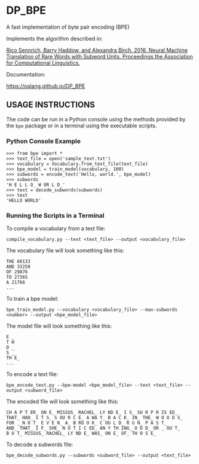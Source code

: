 # DP_BPE

A fast implementation of byte pair encoding (BPE)

Implements the algorithm described in:

[Rico Sennrich, Barry Haddow, and Alexandra Birch. 2016.
Neural Machine Translation of Rare Words with Subword Units.
Proceedings the Association for Computational Linguistics.
](https://www.aclweb.org/anthology/P16-1162.pdf)

Documentation:

https://oalang.github.io/DP_BPE

## USAGE INSTRUCTIONS

The code can be run in a Python console using the methods provided by the `bpe` package
or in a terminal using the executable scripts.

### Python Console Example

    >>> from bpe import *
    >>> text_file = open('sample_text.txt')
    >>> vocabulary = Vocabulary.from_text_file(text_file)
    >>> bpe_model = train_model(vocabulary, 100)
    >>> subwords = encode_text('Hello, world.', bpe_model)
    >>> subwords
    'H E L L O_ W OR L D_'
    >>> text = decode_subwords(subwords)
    >>> text
    'HELLO WORLD'

### Running the Scripts in a Terminal

To compile a vocabulary from a text file:

    compile_vocabulary.py --text <text_file> --output <vocabulary_file>

The vocabulary file will look something like this:

    THE 60133
    AND 33258
    OF 29876
    TO 27365
    A 21766
    ...

To train a bpe model:

    bpe_train_model.py --vocabulary <vocabulary_file> --max-subwords <number> --output <bpe_model_file>

The model file will look something like this:

    E _
    T H
    D _
    S _
    TH E_  
    ...

To encode a text file:

    bpe_encode_text.py --bpe-model <bpe_model_file> --text <text_file> --output <subword_file>

The encoded file will look something like this:

    CH A P T ER_ ON E_ MISSUS_ RACHEL_ LY ND E_ I S_ SU R P R IS ED_
    THAT_ HAD_ I T S_ S OU R C E_ A WA Y_ B A C K_ IN_ THE_ W O O D S_
    FOR _ N O T_ E V E N_ A_ B RO O K_ C OU L D_ R U N_ P A S T_
    AND_ THAT_ I F_ SHE_ N O T I C ED_ AN Y TH ING_ O D D_ OR _ OU T_
    B U T_ MISSUS_ RACHEL_ LY ND E_ WAS_ ON E_ OF_ TH O S E_

To decode a subwords file:

    bpe_decode_subwords.py --subwords <subword_file> --output <text_file>
